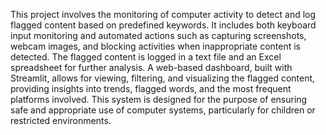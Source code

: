 This project involves the monitoring of computer activity to detect and log flagged content based on predefined keywords. It includes both keyboard input monitoring and automated actions such as capturing screenshots, webcam images, and blocking activities when inappropriate content is detected. The flagged content is logged in a text file and an Excel spreadsheet for further analysis. A web-based dashboard, built with Streamlit, allows for viewing, filtering, and visualizing the flagged content, providing insights into trends, flagged words, and the most frequent platforms involved. This system is designed for the purpose of ensuring safe and appropriate use of computer systems, particularly for children or restricted environments.
